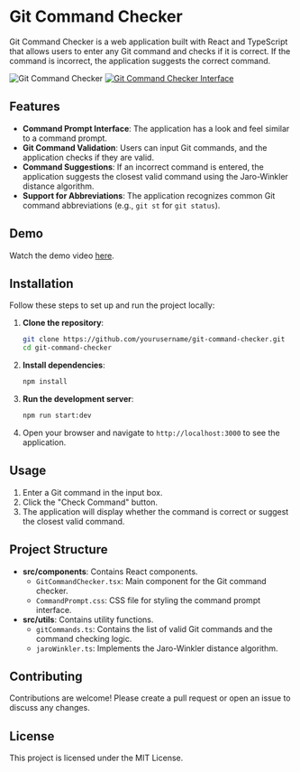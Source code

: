 # Git Command Checker

Git Command Checker is a web application built with React and TypeScript that allows users to enter any Git command and checks if it is correct. If the command is incorrect, the application suggests the correct command.

![Git Command Checker](https://streamable.com/jrnhn8)
<a href="https://ibb.co/jrN7vFp"><img src="https://i.ibb.co/87CFDVh/photo-2024-05-18-15-37-06.jpg" alt="Git Command Checker Interface" border="0"></a>

## Features

- **Command Prompt Interface**: The application has a look and feel similar to a command prompt.
- **Git Command Validation**: Users can input Git commands, and the application checks if they are valid.
- **Command Suggestions**: If an incorrect command is entered, the application suggests the closest valid command using the Jaro-Winkler distance algorithm.
- **Support for Abbreviations**: The application recognizes common Git command abbreviations (e.g., `git st` for `git status`).

## Demo

Watch the demo video [here](https://streamable.com/jrnhn8).

## Installation

Follow these steps to set up and run the project locally:

1. **Clone the repository**:
    ```bash
    git clone https://github.com/yourusername/git-command-checker.git
    cd git-command-checker
    ```

2. **Install dependencies**:
    ```bash
    npm install
    ```

3. **Run the development server**:
    ```bash
    npm run start:dev
    ```

4. Open your browser and navigate to `http://localhost:3000` to see the application.

## Usage

1. Enter a Git command in the input box.
2. Click the "Check Command" button.
3. The application will display whether the command is correct or suggest the closest valid command.

## Project Structure

- **src/components**: Contains React components.
  - `GitCommandChecker.tsx`: Main component for the Git command checker.
  - `CommandPrompt.css`: CSS file for styling the command prompt interface.
- **src/utils**: Contains utility functions.
  - `gitCommands.ts`: Contains the list of valid Git commands and the command checking logic.
  - `jaroWinkler.ts`: Implements the Jaro-Winkler distance algorithm.

## Contributing

Contributions are welcome! Please create a pull request or open an issue to discuss any changes.

## License

This project is licensed under the MIT License.
